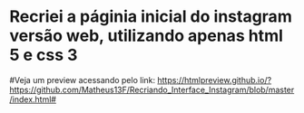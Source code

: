 # Recriei a páginia inicial do instagram versão web, utilizando apenas html 5 e css 3
#Veja um preview acessando pelo link: https://htmlpreview.github.io/?https://github.com/Matheus13F/Recriando_Interface_Instagram/blob/master/index.html#
